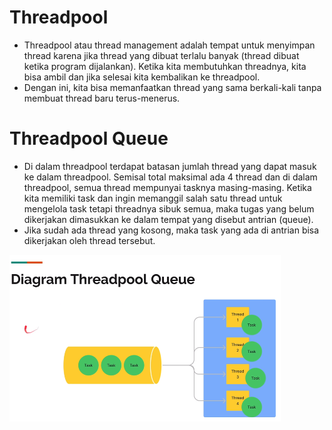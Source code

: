 # Threadpool

- Threadpool atau thread management adalah tempat untuk menyimpan thread karena jika thread yang dibuat terlalu banyak (thread dibuat ketika program dijalankan). Ketika kita membutuhkan threadnya, kita bisa ambil dan jika selesai kita kembalikan ke threadpool.
- Dengan ini, kita bisa memanfaatkan thread yang sama berkali-kali tanpa membuat thread baru terus-menerus.

# Threadpool Queue

- Di dalam threadpool terdapat batasan jumlah thread yang dapat masuk ke dalam threadpool. Semisal total maksimal ada 4 thread dan di dalam threadpool, semua thread mempunyai tasknya masing-masing. Ketika kita memiliki task dan ingin memanggil salah satu thread untuk mengelola task tetapi threadnya sibuk semua, maka tugas yang belum dikerjakan dimasukkan ke dalam tempat yang disebut antrian (queue).
- Jika sudah ada thread yang kosong, maka task yang ada di antrian bisa dikerjakan oleh thread tersebut.

<img src="threadpool-queue.png" />
